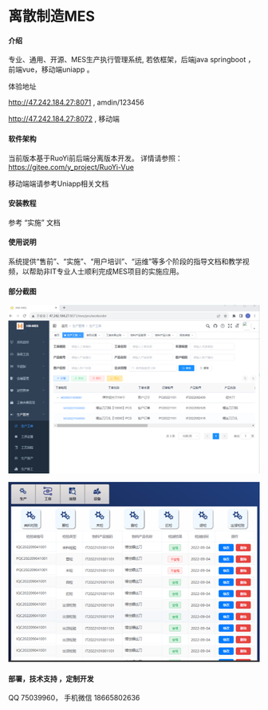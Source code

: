 # 离散制造MES

#### 介绍
专业、通用、开源、MES生产执行管理系统,  若依框架，后端java springboot ，前端vue，移动端uniapp 。

体验地址  

http://47.242.184.27:8071 ,  amdin/123456


http://47.242.184.27:8072 ,  移动端


#### 软件架构

当前版本基于RuoYi前后端分离版本开发。
详情请参照：https://gitee.com/y_project/RuoYi-Vue

移动端端请参考Uniapp相关文档
 

#### 安装教程

参考 “实施”  文档

#### 使用说明

 系统提供“售前”、“实施”、“用户培训”、“运维”等多个阶段的指导文档和教学视频，以帮助非IT专业人士顺利完成MES项目的实施应用。

#### 部分截图

![输入图片说明](ktg-mes/doc/images/%E7%94%9F%E4%BA%A7%E5%B7%A5%E5%8D%95.png)
 
![输入图片说明](ktg-mes/doc/images/%E8%A7%A6%E5%B1%8F.png)

#### 部署，技术支持 ，定制开发 
QQ 75039960，  手机微信 18665802636


